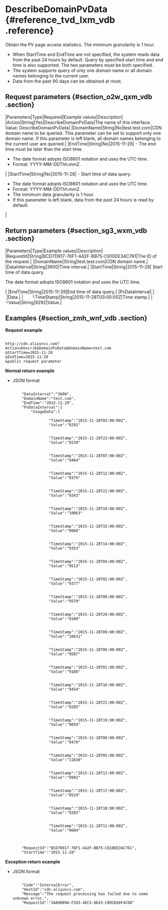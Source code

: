 # DescribeDomainPvData {#reference_tvd_lxm_vdb .reference}

Obtain the PV page access statistics. The minimum granularity is 1 hour.

-   When StartTime and EndTime are not specified, the system reads data from the past 24 hours by default. Query by specified start time and end time is also supported. The two parameters must be both specified.
-   The system supports query of only one domain name or all domain names belonging to the current user.
-   Data from the past 90 days can be obtained at most.

## Request parameters {#section_o2w_qxm_vdb .section}

|Parameters|Type|Required|Example values|Description|
|Action|String|Yes|DescribeDomainPvData|The name of this interface.  Value: DescribeDomainPvData|
|DomainName|String|No|test.test.com|CDN domain name to be queried. This parameter can be set to support only one domain name. If this parameter is left blank, all domain names belonging to the current user are queried.|
|EndTime|String|No|2015-11-29| -   The end time must be later than the start time.
-   The date format adopts ISO8601 notation and uses the UTC time.
-   Format: YYYY-MM-DDThh:mmZ.

 |
|StartTime|String|No|2015-11-28| -   Start time of data query.
-   The date format adopts ISO8601 notation and uses the UTC time.
-   Format: YYYY-MM-DDThh:mmZ.
-   The minimum data granularity is 1 hour.
-   If this parameter is left blank, data from the past 24 hours is read by default.

 |

## Return parameters {#section_sg3_wxm_vdb .section}

|Parameters|Type|Example values|Description|
|RequestId|String|BCD7D917-76F1-442F-BB75-C810DE34C761|The ID of the request.|
|DomainName|String|test.test.com|CDN domain name.|
|DataInterval|String|3600|Time interval.|
|StartTime|String|2015-11-28| Start time of data query. 

 The date format adopts ISO8601 notation and uses the UTC time.

 |
|EndTime|String|2015-11-29|End time of data query.|
|PvDataInterval| | |Data.|
|  └TimeStamp|String|2015-11-28T03:00:00Z|Time stamp.|
|  └Value|String|9292|Value.|

## Examples {#section_zmh_wnf_vdb .section}

**Request example**

```

http://cdn.aliyuncs.com?Action=DescribeDomainPvData&DomainName=test.com
&StartTime=2015-11-28
&EndTime=2015-11-29
&public request parameter
```

**Normal return example**

-   JSON format

    ```
    
        "DataInterval":"3600",
        "DomainName":"test.com",
        "EndTime":"2015-11-29",
        "PvDataInterval":{
            "UsageData":[
                
                    "TimeStamp":"2015-11-28T03:00:00Z",
                    "Value":"9292"
                
                
                    "TimeStamp":"2015-11-28T23:00:00Z",
                    "Value":"9239"
                
                
                    "TimeStamp":"2015-11-28T07:00:00Z",
                    "Value":"9464"
                
                
                    "TimeStamp":"2015-11-28T12:00:00Z",
                    "Value":"9379"
                
                
                    "TimeStamp":"2015-11-28T22:00:00Z",
                    "Value":"9243"
                
                
                    "TimeStamp":"2015-11-28T10:00:00Z",
                    "Value":"10063"
                
                
                    "TimeStamp":"2015-11-28T15:00:00Z",
                    "Value":"9068"
                
                
                    "TimeStamp":"2015-11-28T14:00:00Z",
                    "Value":"9353"
                
                
                    "TimeStamp":"2015-11-28T04:00:00Z",
                    "Value":"9513"
                
                
                    "TimeStamp":"2015-11-28T02:00:00Z",
                    "Value":"9377"
                
                
                    "TimeStamp":"2015-11-28T08:00:00Z",
                    "Value":"9579"
                
                
                    "TimeStamp":"2015-11-28T20:00:00Z",
                    "Value":"9109"
                
                
                    "TimeStamp":"2015-11-28T09:00:00Z",
                    "Value":"10631"
                
                
                    "TimeStamp":"2015-11-28T06:00:00Z",
                    "Value":"9587"
                
                
                    "TimeStamp":"2015-11-28T01:00:00Z",
                    "Value":"9108"
                
                
                    "TimeStamp":"2015-11-28T16:00:00Z",
                    "Value":"9454"
                
                
                    "TimeStamp":"2015-11-28T21:00:00Z",
                    "Value":"9285"
                
                
                    "TimeStamp":"2015-11-28T19:00:00Z",
                    "Value":"9059"
                
                
                    "TimeStamp":"2015-11-28T00:00:00Z",
                    "Value":"9470"
                
                
                    "TimeStamp":"2015-11-28T05:00:00Z",
                    "Value":"11830"
                
                
                    "TimeStamp":"2015-11-28T13:00:00Z",
                    "Value":"9992"
                
                
                    "TimeStamp":"2015-11-28T17:00:00Z",
                    "Value":"9529"
                
                
                    "TimeStamp":"2015-11-28T18:00:00Z",
                    "Value":"9203"
                
                
                    "TimeStamp":"2015-11-28T11:00:00Z",
                    "Value":"9604"
                
            
        
        "RequestId":"BCD7D917-76F1-442F-BB75-C810DE34C761",
        "StartTime":"2015-11-28"
    
    ```


**Exception return example**

-   JSON format

    ```
    
        "Code":"InternalError",
        "HostId":"cdn.aliyuncs.com",
        "Message":"The request processing has failed due to some unknown error.",
        "RequestId":"16A96B9A-F203-4EC5-8E43-CB92E68F4CD8"
    
    ```


